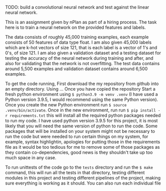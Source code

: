 TODO: build a convolutional neural network and test against the linear
neural network.

This is an assignment given by nPlan as part of a hiring process. The
task here is to train a neural network on the provided features and
labels. 

The data consists of roughly 45,000 training examples, each example 
consists of 50 features of data type float. I am also given 45,000 
labels which are k-hot vectors of size 121, that is each label is a vector
of 1's and 0's, of size 121. I am also given a validation dataset and a
testing dataset for testing the accuracy of the neural network during
training and after, and also for validating that the network is not
overfitting. The test data contains around 5,500 examples and validation
dataset contains around 6,500 examples.

To get the code running, 
First download the my repository from github into an empty directory.
Using ...
Once you have copied the repository
Start a fresh python environment using
`$ python3.9 -m venv .venv`
(I have used a Python version 3.9.5, I would recommend using the same 
 Python version).
Once you create the new Python environment run 
`$ source .venv/bin/activate`.
Once in the new environment, run 
run `$ pip install -r requirements.txt` this
will install all the required python packages needed to run my code.
I have used python version 3.9.5 for this project, it is most likely
that you will need the same version of python to run the code. Some
packages that will be installed on your system might not be necessary to
run the code but were needed to run certain things on my system, for
example, syntax highlightin, apologies for putting those in the
requirements file as it would be too tedious for me to remove some of
those packages as they contain co-dependencies, good news is they
shouldn't take up too much space in any case.

To run unittests of the code go to the `tests` directory and run the `$
make` command, this will run all the tests in that directory, testing
different modules in this project and testing different pipelines of the
project, making sure everything is working as it should. You can also
run each individual file
